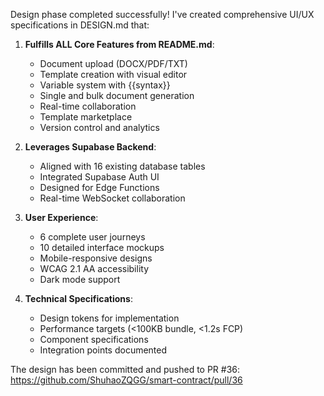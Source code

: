 Design phase completed successfully! I've created comprehensive UI/UX specifications in DESIGN.md that:

1. **Fulfills ALL Core Features from README.md**:
   - Document upload (DOCX/PDF/TXT)
   - Template creation with visual editor
   - Variable system with {{syntax}}
   - Single and bulk document generation
   - Real-time collaboration
   - Template marketplace
   - Version control and analytics

2. **Leverages Supabase Backend**:
   - Aligned with 16 existing database tables
   - Integrated Supabase Auth UI
   - Designed for Edge Functions
   - Real-time WebSocket collaboration

3. **User Experience**:
   - 6 complete user journeys
   - 10 detailed interface mockups
   - Mobile-responsive designs
   - WCAG 2.1 AA accessibility
   - Dark mode support

4. **Technical Specifications**:
   - Design tokens for implementation
   - Performance targets (<100KB bundle, <1.2s FCP)
   - Component specifications
   - Integration points documented

The design has been committed and pushed to PR #36: https://github.com/ShuhaoZQGG/smart-contract/pull/36

